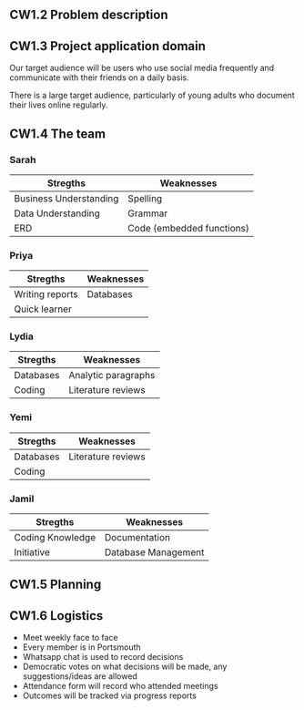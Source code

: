 ## CW1.2 Problem description


## CW1.3 Project application domain

Our target audience will be users who use social media frequently and  communicate with their friends on a daily basis. 

There is a large target audience, particularly of young adults who document their lives online regularly. 

## CW1.4 The team

### Sarah

| Stregths  | Weaknesses |
| --------------- | --------------- |
| Business Understanding | Spelling | 
| Data Understanding | Grammar | 
| ERD| Code (embedded functions) |  

### Priya

| Stregths  | Weaknesses |
| --------------- | --------------- |
| Writing  reports | Databases | 
| Quick learner  |  | 

### Lydia

| Stregths  | Weaknesses |
| --------------- | --------------- |
| Databases | Analytic paragraphs | 
| Coding | Literature reviews | 

### Yemi

| Stregths  | Weaknesses |
| --------------- | --------------- |
| Databases | Literature reviews | 
| Coding |  | 

### Jamil

| Stregths  | Weaknesses |
| --------------- | --------------- |
| Coding Knowledge | Documentation | 
| Initiative | Database Management | 


## CW1.5 Planning


## CW1.6 Logistics

* Meet weekly face to face
* Every member is in Portsmouth
* Whatsapp chat is used to record decisions
* Democratic votes on what decisions will be made, any suggestions/ideas are allowed
* Attendance form will record who attended meetings
* Outcomes will be tracked via progress reports

